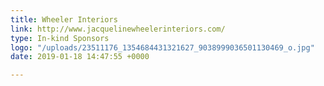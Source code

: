 ```yaml
---
title: Wheeler Interiors
link: http://www.jacquelinewheelerinteriors.com/
type: In-kind Sponsors
logo: "/uploads/23511176_1354684431321627_9038999036501130469_o.jpg"
date: 2019-01-18 14:47:55 +0000

---
```

